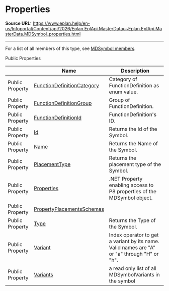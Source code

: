 # Properties

**Source URL:** https://www.eplan.help/en-us/Infoportal/Content/api/2026/Eplan.EplApi.MasterDatau~Eplan.EplApi.MasterData.MDSymbol_properties.html

---

For a list of all members of this type, see [MDSymbol members](Eplan.EplApi.MasterDatau~Eplan.EplApi.MasterData.MDSymbol_members.html).

Public Properties

|  | Name | Description |
| --- | --- | --- |
| Public Property | [FunctionDefinitionCategory](Eplan.EplApi.MasterDatau~Eplan.EplApi.MasterData.MDSymbol~FunctionDefinitionCategory.html) | Category of FunctionDefinition as enum value. |
| Public Property | [FunctionDefinitionGroup](Eplan.EplApi.MasterDatau~Eplan.EplApi.MasterData.MDSymbol~FunctionDefinitionGroup.html) | Group of FunctionDefinition. |
| Public Property | [FunctionDefinitionId](Eplan.EplApi.MasterDatau~Eplan.EplApi.MasterData.MDSymbol~FunctionDefinitionId.html) | FunctionDefinition's ID. |
| Public Property | [Id](Eplan.EplApi.MasterDatau~Eplan.EplApi.MasterData.MDSymbol~Id.html) | Returns the Id of the Symbol. |
| Public Property | [Name](Eplan.EplApi.MasterDatau~Eplan.EplApi.MasterData.MDSymbol~Name.html) | Returns the Name of the Symbol. |
| Public Property | [PlacementType](Eplan.EplApi.MasterDatau~Eplan.EplApi.MasterData.MDSymbol~PlacementType.html) | Returns the placement type of the Symbol. |
| Public Property | [Properties](Eplan.EplApi.MasterDatau~Eplan.EplApi.MasterData.MDSymbol~Properties.html) | .NET Property enabling access to P8 properties of the MDSymbol object. |
| Public Property | [PropertyPlacementsSchemas](Eplan.EplApi.MasterDatau~Eplan.EplApi.MasterData.MDSymbol~PropertyPlacementsSchemas.html) |  |
| Public Property | [Type](Eplan.EplApi.MasterDatau~Eplan.EplApi.MasterData.MDSymbol~Type.html) | Returns the Type of the Symbol. |
| Public Property | [Variant](Eplan.EplApi.MasterDatau~Eplan.EplApi.MasterData.MDSymbol~Variant.html) | Index operator to get a variant by its name. Valid names are "A" or "a" through "H" or "h". |
| Public Property | [Variants](Eplan.EplApi.MasterDatau~Eplan.EplApi.MasterData.MDSymbol~Variants.html) | a read only list of all MDSymbolVariants in the symbol |


